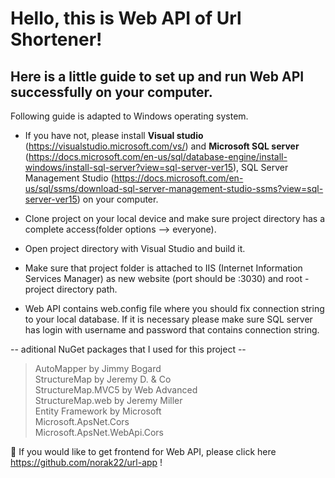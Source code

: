 # Hello, this is Web API of Url Shortener!

## Here is a little guide to set up and run Web API successfully on your computer.
Following guide is adapted to Windows operating system.

* If you have not, please install **Visual studio** (https://visualstudio.microsoft.com/vs/) and **Microsoft SQL server** (https://docs.microsoft.com/en-us/sql/database-engine/install-windows/install-sql-server?view=sql-server-ver15),
SQL Server Management Studio (https://docs.microsoft.com/en-us/sql/ssms/download-sql-server-management-studio-ssms?view=sql-server-ver15) on your computer.

* Clone project on your local device and make sure project directory has a complete access(folder options --> everyone).

* Open project directory with Visual Studio and build it.
* Make sure that project folder is attached to IIS (Internet Information Services Manager) as new website (port should be :3030) and root - project directory path.

* Web API contains web.config file where you should fix connection string to your local database. If it is necessary please make sure SQL server has login with username and password that contains connection string.

-- aditional NuGet packages that I used for this project --
> AutoMapper by Jimmy Bogard <br/>
> StructureMap by Jeremy D. & Co <br/>
> StructureMap.MVC5 by Web Advanced <br/>
> StructureMap.web by Jeremy Miller <br/>
> Entity Framework by Microsoft <br/>
> Microsoft.ApsNet.Cors <br/>
> Microsoft.ApsNet.WebApi.Cors <br/>

🚧 If you would like to get frontend for Web API, please click here https://github.com/norak22/url-app !